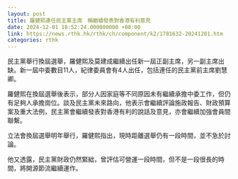 ```yaml
---
layout: post
title: 羅健熙連任民主黨主席　稱繼續發表對香港有利意見
date: 2024-12-01 18:52:24.000000000 +08:00
link: https://news.rthk.hk/rthk/ch/component/k2/1781632-20241201.htm
categories: rthk
---
```


民主黨舉行換屆選舉，羅健熙及莫建成繼續出任新一屆正副主席，另一副主席出缺。新一屆中委數目11人，紀律委員會有4人出任，包括連任的民主黨前主席劉慧卿。

羅健熙在換屆選舉後表示，部分人因家庭等不同原因未有繼續承擔中委工作，但仍有足夠人承擔崗位。談及民主黨未來路向，他表示會繼續評論施政報告、財政預算案及重大法例，民主黨會繼續發表對香港有利的說話及意見，亦會繼續加強會員間聯繫。

立法會換屆選舉明年舉行，羅健熙指出，現時距離選舉仍有一段時間，並不急於討論。

他又透露，民主黨財政仍然緊絀，曾評估可營運一段時間，但不是一段很長的時間，將開源節流繼續運作。
